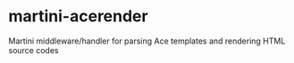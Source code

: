 martini-acerender
=================

Martini middleware/handler for parsing Ace templates and rendering HTML source codes
